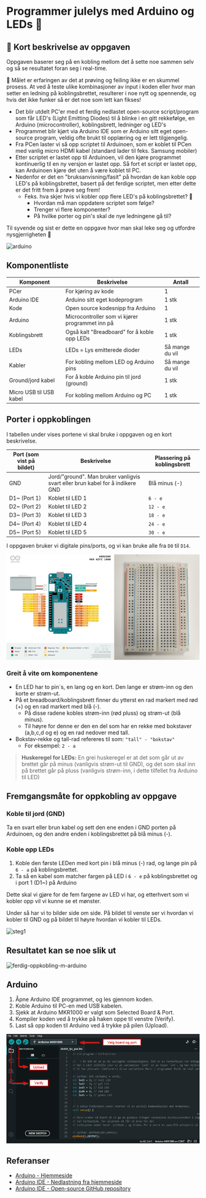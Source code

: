 # Programmer julelys med Arduino og LEDs 🚦

## 🌈 Kort beskrivelse av oppgaven

Oppgaven baserer seg på en kobling mellom det å sette noe sammen selv og så se resultatet foran seg i real-time.

🎯 Målet er erfaringen av det at prøving og feiling ikke er en skummel prosess. At ved å teste ulike kombinasjoner av input i koden eller hvor man setter en ledning på koblingsbrettet, resulterer i noe nytt og spennende, og hvis det ikke funker så er det noe som lett kan fikses!

- Det blir utdelt PC'er med et ferdig nedlastet open-source script/program som får LED's (Light Emitting Diodes) til å blinke i en gitt rekkefølge, en Arduino (microcontroller), koblingsbrett, ledninger og LED's
- Programmet blir kjørt via Arduino IDE som er Arduino sitt eget open-source program, veldig ofte brukt til opplæring og er lett tilgjengelig.
- Fra PCen laster vi så opp scriptet til Arduinoen, som er koblet til PCen med vanlig micro HDMI kabel (standard lader til feks. Samsung mobiler)
- Etter scriptet er lastet opp til Arduinoen, vil den kjøre programmet kontinuerlig til en ny versjon er lastet opp. Så fort et script er lastet opp, kan Arduinoen kjøre det uten å være koblet til PC.
- Nedenfor er det en "bruksanvisning/fasit" på hvordan de kan koble opp LED's på koblingsbrettet, basert på det ferdige scriptet, men etter dette er det fritt frem å prøve seg frem!
  - Feks. hva skjer hvis vi kobler opp flere LED's på koblingsbrettet? 🤔
    - Hvordan må man oppdatere scriptet som følge?
    - Trenger vi flere komponenter?
    - På hvilke porter og pin's skal de nye ledningene gå til?

Til syvende og sist er dette en oppgave hvor man skal leke seg og utfordre nysgjerrigheten 🎨

![arduino](img/_DSC8991.jpg)

## Komponentliste

| Komponent               | Beskrivelse                                     | Antall          |
| ----------------------- | ----------------------------------------------- | --------------- |
| PCer                    | For kjøring av kode                             | 1               |
| Arduino IDE             | Arduino sitt eget kodeprogram                   | 1 stk           |
| Kode                    | Open source kodesnipp fra Arduino               | 1               |
| Arduino                 | Microcontroller som vi kjører programmet inn på | 1 stk           |
| Koblingsbrett           | Også kalt "Breadboard" for å koble opp LEDs     | 1 stk           |
| LEDs                    | LEDs = Lys emitterede dioder                    | Så mange du vil |
| Kabler                  | For kobling mellom LED og Arduino pins          | Så mange du vil |
| Ground/jord kabel       | For å koble Arduino pin til jord (ground)       | 1 stk           |
| Micro USB til USB kabel | For kobling mellom Arduino og PC                | 1 stk           |

## Porter i oppkoblingen

I tabellen under vises portene vi skal bruke i oppgaven og en kort beskrivelse.

| Port (som vist på bildet) | Beskrivelse                                                                   | Plassering på koblingsbrett |
| ------------------------- | ----------------------------------------------------------------------------- | --------------------------- |
| GND                       | Jord/"ground". Man bruker vanligvis svart eller brun kabel for å indikere GND | Blå minus (-)               |
| D1~ (Port 1)              | Koblet til LED 1                                                              | `6 - e`                     |
| D2~ (Port 2)              | Koblet til LED 2                                                              | `12 - e`                    |
| D3~ (Port 3)              | Koblet til LED 3                                                              | `18 - e`                    |
| D4~ (Port 4)              | Koblet til LED 4                                                              | `24 - e`                    |
| D5~ (Port 5)              | Koblet til LED 5                                                              | `30 - e`                    |

I oppgaven bruker vi digitale pins/ports, og vi kan bruke alle fra `D0` til `D14`.

![mkr1000](img/mkr100-koblingsbrett.png)

### Greit å vite om komponentene

- En LED har to pin`s, en lang og en kort. Den lange er strøm-inn og den korte er strøm-ut.
- På et breadboard/koblingsbrett finner du ytterst en rad markert med rød (+) og en rad markert med blå (-).
  - På disse radene kobles strøm-inn (rød pluss) og strøm-ut (blå minus).
  - Til høyre for denne er den en del som har en rekke med bokstaver (a,b,c,d og e) og en rad nedover med tall.
- Bokstav-rekke og tall-rad refereres til som: `"tall" - "bokstav"`
  - For eksempel: `2 - a`

> **Huskeregel for LEDs:** En grei huskeregel er at det som går ut av brettet går på minus (vanligvis strøm-ut til GND), og det som skal inn på brettet går på pluss (vanligvis strøm-inn, i dette tilfellet fra Arduino til LED)

## Fremgangsmåte for oppkobling av oppgave

### Koble til jord (GND)

Ta en svart eller brun kabel og sett den ene enden i GND porten på Arduinoen, og den andre enden i koblingsbrettet på blå minus (-).

### Koble opp LEDs

1. Koble den første LEDen med kort pin i blå minus (-) rad, og lange pin på `6 - a` på koblingsbrettet.
1. Ta så en kabel som matcher fargen på LED i `6 - e` på koblingsbrettet og i port 1 (D1~) på Arduino

Dette skal vi gjøre for de fem fargene av LED vi har, og etterhvert som vi kobler opp vil vi kunne se et mønster.

Under så har vi to bilder side om side. På bildet til venste ser vi hvordan vi kobler til GND og på bildet til høyre hvordan vi kobler til LEDs.

![steg1](img/steg-01-oppkobling.png)

## Resultatet kan se noe slik ut

![ferdig-oppkobling-m-arduino](img/ferdig-oppkobling.png)

## Arduino

1. Åpne Arduino IDE programmet, og les gjennom koden.
1. Koble Arduino til PC-en med USB kabelen.
1. Sjekk at Arduino MKR1000 er valgt som Selected Board & Port.
1. Kompiler koden ved å trykke på haken oppe til venstre (Verify).
1. Last så opp koden til Arduino ved å trykke på pilen (Upload).

![ArduinoIDE](img/arduino-ide-how-to.png)

## Referanser

- [Arduino - Hjemmeside](https://www.arduino.cc/)
- [Arduino IDE - Nedlastning fra hjemmeside](https://www.arduino.cc/en/software)
- [Arduino IDE - Open-source GitHub repository](https://github.com/arduino/arduino-ide)
